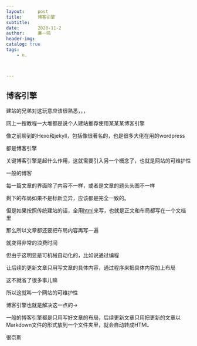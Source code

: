 ```yaml
---
layout:     post
title:      博客引擎
subtitle:   
date:       2020-11-2
author:     廉一鸣
header-img: 
catalog: true
tags:
    - n.



---
```


## 博客引擎

建站的兄弟对这玩意应该很熟悉，，，

网上一搜教程一大堆都是说个人建站推荐使用某某某博客引擎

像之前聊到的Hexo和jekyll，包括像很著名的，也是很多大佬在用的wordpress

都是博客引擎

关键博客引擎是起什么作用，这就需要引入另一个概念了，也就是网站的可维护性

一般的博客

每一篇文章的界面除了内容不一样，或者是文章的题头头图不一样

剩下的布局如果不是标新立异，应该都是完全一致的。

但是如果按照传统建站的话，全用[html](https://mp.weixin.qq.com/s?__biz=MzI4Nzc2MzA3OQ==&mid=2247484688&idx=2&sn=8d7d8854ff43ffd0e029a0b4bbb24b9b&scene=21#wechat_redirect)来写，也就是正文和布局都写在一个文档里

那么所以文章都还要把布局内容再写一遍

就变得非常的浪费时间

但由于这明显是可机械自动化的，比如说通过编程

让后续的更新文章只用写文章的具体内容，通过程序来把具体内容加上布局

这不就省了很多事儿嘛

所以这就叫一个网站的可维护性

博客引擎也就是解决这一点的→

一般的博客引擎都是只用写好文章的布局，后续更新文章只用把更新的文章以Markdown文件的形式放到一个文件夹里，就会自动转成HTML

很奈斯
